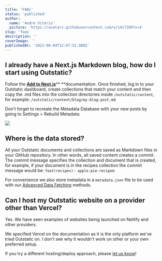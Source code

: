 ```yaml
---
title: 'FAQs'
status: 'published'
author:
  name: 'Andre Vitorio'
  picture: 'https://avatars.githubusercontent.com/u/1417109?v=4'
slug: 'faqs'
description: ''
coverImage: ''
publishedAt: '2023-08-04T12:07:51.000Z'
---
```


## I already have a Next.js Markdown blog, how do I start using Outstatic?

Follow the [**Add to Next.js**](/docs/getting-started#adding-outstatic-to-a-nextjs-website)** **documentation. Once finished, log in to your Outstatic dashboard, create collections that match your content and then copy the .md files into the collection directories inside `/outstatic/content`, for example: `/outstatic/content/blog/my-blog-post.md`.

Don't forget to recreate the Metadata Database with your new posts by going to Settings > Rebuild Metadata:

![](/images/rebuild-metadata-Y4MT.png)



## Where is the data stored?

All your Outstatic documents and collections are saved as Markdown files in your GitHub repository. In other words, all saved content creates a commit. The commit message specifies the collection and document that is created, for example, if your document is in the recipes collection the commit message would be: `feat(recipes): apple-pie-recipe`o

For convenience we also store metadata in a `metadata.json` file to be used with our [Advanced Data Fetching](/docs/fetching-data#advanced-document-fetching---metadata-db) methods.

## Can I host my Outstatic website on a provider other than Vercel?

Yes. We have seen examples of websites being launched on Netlify and other providers.

We specified Vercel on the documentation as it is the only platform we've tried Outstatic on. I don't see why it wouldn't work on other or your own preferred setup.

If you try a different hosting/deploy approach, please [let us know](https://twitter.com/outstatic)!

